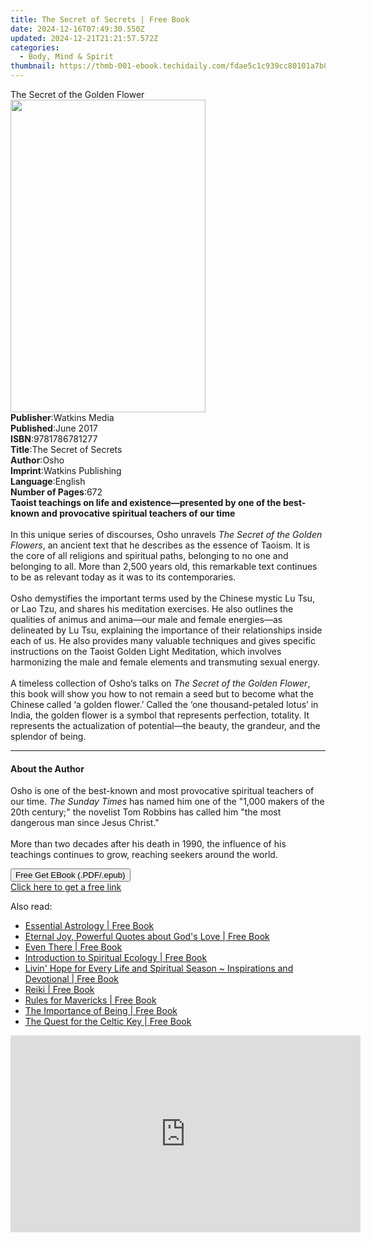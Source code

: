 ```yaml
---
title: The Secret of Secrets | Free Book
date: 2024-12-16T07:49:30.550Z
updated: 2024-12-21T21:21:57.572Z
categories:
  - Body, Mind & Spirit
thumbnail: https://thmb-001-ebook.techidaily.com/fdae5c1c939cc80101a7b8716299ee7f45e2dca834088402c3ad95eda726abd7.jpg
---
```

<main id="book-container">
  <div class="flex flex-col">
    <div class="book-brief flex-1 py-6 px-4 sm:p-6 md:py-10 md:px-8">
      <!-- brief-->
      <div class="book-brief-main">The Secret of the Golden Flower</div>
    </div>
    <div
      class="book-meta-info flex-1 grid gap-4 col-start-1 col-end-3 row-start-1 sm:mb-6 sm:grid-cols-4 lg:gap-6 lg:col-start-2 lg:row-end-6 lg:row-span-6 lg:mb-0"
    >
      <div
        class="book-meta-info-left place-content-center mt-4 p-4 text-sm leading-6 col-start-2 col-span-2 dark:text-slate-400"
      >
        <img
          class="w-full h-500 object-cover rounded-lg sm:h-255 sm:col-span-2 lg:col-span-full"
          src="https://img-001-ebook.techidaily.com/d6df563e5fc8106c238b41a4c616c1d66a00feca2726fcf238577a8e38539e4e.jpg"
          alt=""
          width="312"
          height="500"
        />
      </div>
      <div
        class="book-meta-info-right mt-2 col-start-1 row-start-2 col-span-3 self-center"
      >
        <!-- meta data  -->
        <div class="flex flex-col px-4 md:px-8">
          <div class="flex-1">
            <strong>Publisher</strong>:<span class="px-2">Watkins Media</span>
          </div>
          <div class="flex-1">
            <strong>Published</strong>:<span class="px-2">June 2017</span>
          </div>
          <div class="flex-1">
            <strong>ISBN</strong>:<span class="px-2">9781786781277</span>
          </div>
          <div class="flex-1">
            <strong>Title</strong>:<span class="px-2"
              >The Secret of Secrets</span
            >
          </div>
          <div class="flex-1">
            <strong>Author</strong>:<span class="px-2">Osho</span>
          </div>
          <div class="flex-1">
            <strong>Imprint</strong>:<span class="px-2"
              >Watkins Publishing</span
            >
          </div>
          <div class="flex-1">
            <strong>Language</strong>:<span class="px-2">English</span>
          </div>
          <div class="flex-1">
            <strong>Number of Pages</strong>:<span class="px-2">672</span>
          </div>
        </div>
      </div>
    </div>
    <div class="book-description flex-1 py-6 px-4 sm:p-6 md:py-10 md:px-8">
      <div class="book-description-main">
        <div accordion-content="" id="description">
          <b
            >Taoist teachings on life and existence—presented by one of the
            best-known and provocative spiritual teachers of our time</b
          ><br />
          &nbsp;<br />
          In this unique series of discourses, Osho unravels
          <i>The Secret of the Golden Flowers</i>, an ancient text that he
          describes as the essence of Taoism. It is the core of all religions
          and spiritual paths, belonging to no one and belonging to
          all.&nbsp;More than 2,500 years old, this remarkable text continues to
          be as relevant today as it was to its contemporaries.<br />
          &nbsp;<br />
          Osho demystifies the important terms used by the Chinese mystic Lu
          Tsu, or Lao Tzu, and shares his meditation exercises. He also outlines
          the qualities of animus and anima—our male and female energies—as
          delineated by Lu Tsu, explaining the importance of their relationships
          inside each of us. He also provides many valuable techniques and gives
          specific instructions on the Taoist Golden Light Meditation, which
          involves harmonizing the male and female elements and transmuting
          sexual energy.<br />
          &nbsp;<br />
          A timeless collection of Osho’s talks on
          <i>The Secret of the Golden Flower</i>, this book will show you how to
          not remain a seed but to become what the Chinese called ‘a golden
          flower.’ Called the ‘one thousand-petaled lotus’ in India, the golden
          flower is a symbol that represents perfection, totality. It represents
          the actualization of potential—the beauty, the grandeur, and the
          splendor of being.
        </div>
        <div class="accordion-fader"></div>
      </div>
    </div>
    <div class="book-excerpts flex-1 py-6 px-4 sm:p-6 md:py-10 md:px-8">
      <!-- excerpts-->
      <div class="book-excerpts-main">
        <hr />
        <h4 class="placeholder placeholder-heading">
          <span>About the Author</span>
        </h4>
        <p>
          Osho is one of the best-known and most provocative spiritual teachers
          of our time.&nbsp;<i>The Sunday Times</i>&nbsp;has named him one of
          the "1,000 makers of the 20th century;" the novelist Tom Robbins has
          called him "the most dangerous man since Jesus Christ."<br /><br />More
          than two decades after his death in 1990, the influence of his
          teachings continues to grow, reaching seekers around the world.
        </p>
      </div>
    </div>
    <div
      class="book-about-author flex-1 py-6 px-4 sm:p-6 md:py-10 md:px-8"
    ></div>
    <div class="book-free-get flex-1 py-6 px-4 sm:p-6 md:py-10 md:px-8">
      <button
        id="btn-free-get"
        class="bg-blue-500 hover:bg-blue-700 text-white font-bold py-2 px-4 rounded"
      >
        Free Get EBook (.PDF/.epub)
      </button>
      <div id="countdown-display" class="px-2 text-lg mt-2"></div>
      <a
        id="free-link"
        class="hidden bg-blue-500 hover:bg-blue-700 text-white font-bold py-2 px-4 rounded"
        href="https://www.ebooks.com/en-us/book/95773593/the-secret-of-secrets/osho/"
        target="_blank"
        >Click here to get a free link</a
      >
    </div>
    <script>
      let countdownTime = 0;
      let countdownInterval = null;
      document
        .getElementById('btn-free-get')
        .addEventListener('click', startCountdown);
      function startCountdown() {
        countdownTime = new Date().getTime() + 60000 * 3;
        countdownInterval = setInterval(updateCountdown, 1000);
        document.getElementById('btn-free-get').disabled = true;
        document
          .getElementById('btn-free-get')
          .classList.add('bg-gray-500', 'cursor-not-allowed');
      }
      function updateCountdown() {
        let currentTime = new Date().getTime();
        let timeLeft = countdownTime - currentTime;
        let secondsLeft = Math.floor(timeLeft / 1000);
        document.getElementById('countdown-display').innerHTML =
          `Remaining time: ${secondsLeft} seconds.`;
        if (secondsLeft <= 0) {
          clearInterval(countdownInterval);
          document.getElementById('btn-free-get').classList.add('hidden');
          document.getElementById('free-link').classList.remove('hidden');
          document.getElementById('countdown-display').innerHTML = '';
        }
      }
    </script>
  </div>
</main>

<ins class="adsbygoogle"
      style="display:block"
      data-ad-client="ca-pub-7571918770474297"
      data-ad-slot="8358498916"
      data-ad-format="auto"
      data-full-width-responsive="true"></ins>
    

<span class="atpl-alsoreadstyle">Also read:</span>
<div><ul>
<li><a href="https://novels-ebooks.techidaily.com/210942665-9781800652804-essential-astrology/"><u>Essential Astrology | Free Book</u></a></li>
<li><a href="https://novels-ebooks.techidaily.com/210945624-9798886441147-eternal-joy-powerful-quotes-about-gods-love/"><u>Eternal Joy, Powerful Quotes about God's Love | Free Book</u></a></li>
<li><a href="https://novels-ebooks.techidaily.com/210945625-9798886449853-even-there/"><u>Even There | Free Book</u></a></li>
<li><a href="https://novels-ebooks.techidaily.com/210942305-9780719831553-introduction-to-spiritual-ecology/"><u>Introduction to Spiritual Ecology | Free Book</u></a></li>
<li><a href="https://novels-ebooks.techidaily.com/210945342-9798886857184-livin-hope-for-every-life-and-spiritual-season-inspirations-and-devotional/"><u>Livin' Hope for Every Life and Spiritual Season ~ Inspirations and Devotional | Free Book</u></a></li>
<li><a href="https://novels-ebooks.techidaily.com/210942366-9780719840845-reiki/"><u>Reiki | Free Book</u></a></li>
<li><a href="https://novels-ebooks.techidaily.com/210943075-9781785832253-rules-for-mavericks/"><u>Rules for Mavericks | Free Book</u></a></li>
<li><a href="https://novels-ebooks.techidaily.com/210944851-9781910324134-the-importance-of-being/"><u>The Importance of Being | Free Book</u></a></li>
<li><a href="https://novels-ebooks.techidaily.com/210944740-9781909912434-the-quest-for-the-celtic-key/"><u>The Quest for the Celtic Key | Free Book</u></a></li>
</ul></div>

<!-- affiliate ads begin -->
<iframe width="560" height="315" src="https://www.youtube.com/embed/Rxyki8-Y630?si=dHLkIxG59zdlZeN0" title="YouTube video player" frameborder="0" allow="accelerometer; autoplay; clipboard-write; encrypted-media; gyroscope; picture-in-picture; web-share" referrerpolicy="strict-origin-when-cross-origin" allowfullscreen></iframe>
<!-- affiliate ads end -->

